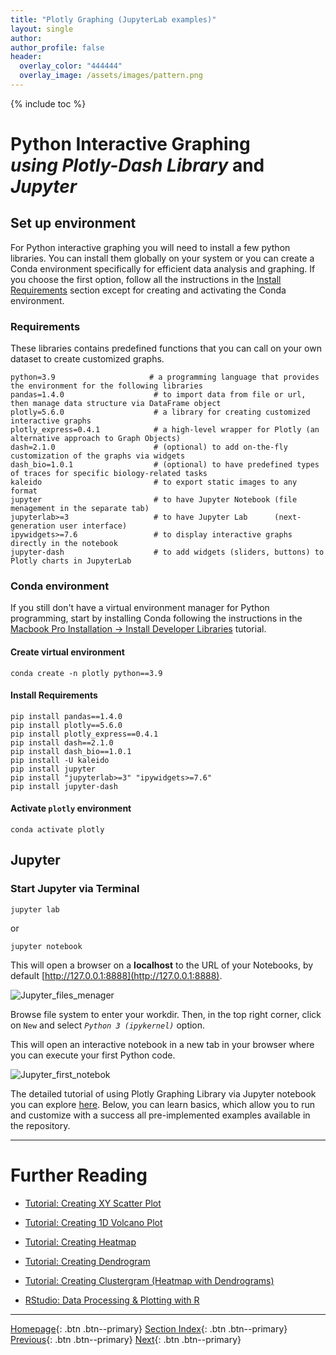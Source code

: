 ```yaml
---
title: "Plotly Graphing (JupyterLab examples)"
layout: single
author:
author_profile: false
header:
  overlay_color: "444444"
  overlay_image: /assets/images/pattern.png
---
```


{% include toc %}

# Python Interactive Graphing <br>*using Plotly-Dash Library* and *Jupyter*

## Set up environment

For Python interactive graphing you will need to install a few python libraries. You can install them globally on your system or you can create a Conda environment specifically for efficient data analysis and graphing. If you choose the first option, follow all the instructions in the [Install Requirements]() section except for creating and activating the Conda environment.

### Requirements
These libraries contains predefined functions that you can call on your own dataset to create customized graphs.
```
python=3.9                     # a programming language that provides the environment for the following libraries
pandas=1.4.0                    # to import data from file or url, then manage data structure via DataFrame object
plotly=5.6.0                    # a library for creating customized interactive graphs
plotly_express=0.4.1            # a high-level wrapper for Plotly (an alternative approach to Graph Objects)
dash=2.1.0                      # (optional) to add on-the-fly customization of the graphs via widgets
dash_bio=1.0.1                  # (optional) to have predefined types of traces for specific biology-related tasks
kaleido                         # to export static images to any format
jupyter                         # to have Jupyter Notebook (file menagement in the separate tab)
jupyterlab>=3                   # to have Jupyter Lab      (next-generation user interface)
ipywidgets>=7.6                 # to display interactive graphs directly in the notebook
jupyter-dash                    # to add widgets (sliders, buttons) to Plotly charts in JupyterLab
```


### Conda environment

If you still don't have a virtual environment manager for Python programming, start by installing Conda following the instructions in the [Macbook Pro Installation &rarr; Install Developer Libraries](https://bioinformaticsworkbook.org/100days/MacbookProInstallation#install-conda) tutorial.

#### Create virtual environment

`conda create -n plotly python==3.9`

#### Install Requirements

```
pip install pandas==1.4.0
pip install plotly==5.6.0
pip install plotly_express==0.4.1
pip install dash==2.1.0
pip install dash_bio==1.0.1
pip install -U kaleido
pip install jupyter
pip install "jupyterlab>=3" "ipywidgets>=7.6"
pip install jupyter-dash
```

#### Activate `plotly` environment

`conda activate plotly`

## Jupyter

### Start Jupyter via Terminal

`jupyter lab`

or

`jupyter notebook`

This will open a browser on a **localhost** to the URL of your Notebooks, by default [http://127.0.0.1:8888](http://127.0.0.1:8888).

![Jupyter_files_menager](assets/images/files_menager.png)

Browse file system to enter your workdir. Then, in the top right corner, click on `New` and select *`Python 3 (ipykernel)`* option.

This will open an interactive notebook in a new tab in your browser where you can execute your first Python code.

![Jupyter_first_notebok](assets/images/first_notebook.png)

The detailed tutorial of using Plotly Graphing Library via Jupyter notebook you can explore [here](https://plotly.com/python/ipython-notebook-tutorial/). Below, you can learn basics, which allow you to run and customize with a success all pre-implemented examples available in the repository.









___
# Further Reading
* [Tutorial: Creating XY Scatter Plot](06-plotly-tutorial-scatter-plot)
* [Tutorial: Creating 1D Volcano Plot](07-plotly-tutorial-volcano-plot)
* [Tutorial: Creating Heatmap](08-plotly-tutorial-heatmap-plot)
* [Tutorial: Creating Dendrogram](09-plotly-tutorial-dendrogram-plot)
* [Tutorial: Creating Clustergram (Heatmap with Dendrograms)](10-plotly-tutorial-clustergram-plot)

* [RStudio: Data Processing & Plotting with R](../03-R/01-graphing-with-rstudio)


___

[Homepage](../../../index.md){: .btn  .btn--primary}
[Section Index](../../00-DataVisualization-LandingPage){: .btn  .btn--primary}
[Previous](04-plotly-examples-as-local-server){: .btn  .btn--primary}
[Next](06-plotly-tutorial-scatter-plot){: .btn  .btn--primary}
